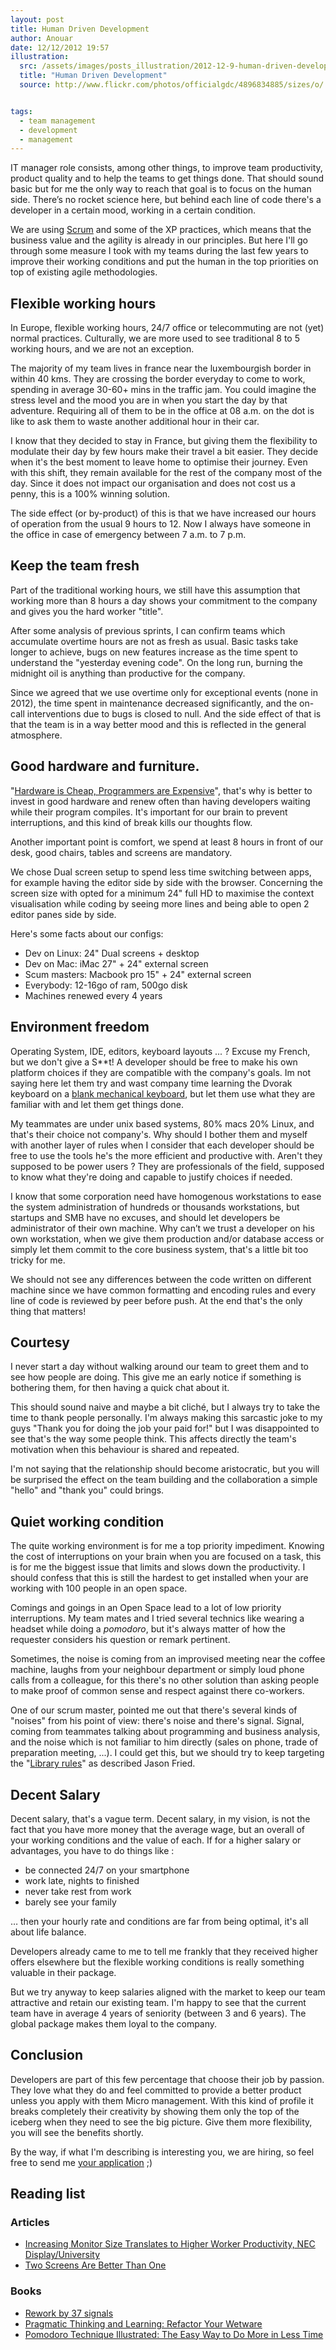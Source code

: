 ```yaml
---
layout: post
title: Human Driven Development
author: Anouar
date: 12/12/2012 19:57
illustration:
  src: /assets/images/posts_illustration/2012-12-9-human-driven-development/humans.jpg
  title: "Human Driven Development"
  source: http://www.flickr.com/photos/officialgdc/4896834885/sizes/o/


tags:
  - team management
  - development
  - management
---
```


IT manager role consists, among other things, to improve team
productivity, product quality and to help the teams to get things done. That
should sound basic but for me the only way to reach that goal is to focus on
the human side. There’s no rocket science here, but behind each line of code
there's a developer in a certain mood, working in a certain condition. 

We are using [Scrum](http://scrumalliance.org/) and some of the XP practices, which means that the business value and the agility is already in our principles. But here I'll go through some measure I took with my teams during the last few years to improve their working conditions and put the human in the top priorities on top of existing agile methodologies. 

## Flexible working hours

In Europe, flexible working hours, 24/7 office or telecommuting are not (yet) normal practices. Culturally, we are more used to see traditional 8 to 5 working hours, and we are not an exception. 

The majority of my team lives in france near the luxembourgish border in within 40 kms. They are crossing the border everyday to come to work, spending in average 30-60+ mins in the traffic jam. You could imagine the stress level and the mood you are in when you start the day by that adventure. Requiring all of them to be in the office at 08 a.m. on the dot is like to ask them to waste another additional hour in their car.

I know that they decided to stay in France, but giving them the flexibility to modulate their day by few hours make their travel a bit easier. They decide when it's the best moment to leave home to optimise their journey. Even with this shift, they remain available for the rest of the company  most of the day. Since it does not impact our organisation and does not cost us a penny, this is a 100% winning solution. 

The side effect (or by-product) of this is that we have increased our hours of operation from the usual 9 hours to 12. Now I always have someone in the office in case of emergency between 7 a.m. to 7 p.m. 

## Keep the team fresh

Part of the traditional working hours, we still have this assumption that working more than 8 hours a day shows your commitment to the company and gives you the hard worker "title". 

After some analysis of previous sprints, I can confirm teams which accumulate overtime hours are not as fresh as usual. Basic tasks take longer to achieve, bugs on new features increase as the time spent to understand the "yesterday evening code". On the long run, burning the midnight oil is anything than productive for the company. 

Since we agreed that we use overtime only for exceptional events (none in 2012), the time spent in maintenance decreased significantly, and the on-call interventions due to bugs is closed to null. And the side effect of that is that the team is in a way better mood and this is reflected in the general atmosphere. 

## Good hardware and furniture. 

"[Hardware is Cheap, Programmers are Expensive](http://www.codinghorror.com/blog/2008/12/hardware-is-cheap-programmers-are-expensive.html)", that's why is better to invest in good hardware and renew often than having developers waiting while their program compiles. It's important for our brain to prevent interruptions, and this kind of break kills our thoughts flow. 

Another important point is comfort, we spend at least 8 hours in front of our desk, good chairs, tables and screens are mandatory. 

We chose Dual screen setup to spend less time switching between apps, for example having the editor side by side with the browser. Concerning the screen size with opted for a minimum 24" full HD to maximise the context visualisation while coding by seeing more lines and being able to open 2 editor panes side by side. 

Here's some facts about our configs:

* Dev on Linux: 24" Dual screens + desktop 
* Dev on Mac: iMac 27" + 24" external screen
* Scum masters: Macbook pro 15" +  24" external screen
* Everybody: 12-16go of ram, 500go disk
* Machines renewed every 4 years


## Environment freedom

Operating System, IDE, editors, keyboard layouts ... ? Excuse my French, but we don't give a S**t! A developer should be free to make his own platform choices if they are compatible with the company's goals. Im not saying here let them try and wast company time learning the Dvorak keyboard on a [blank mechanical keyboard](http://www.amazon.com/gp/product/B003F7WXTG/ref=as_li_ss_tl?ie=UTF8&camp=1789&creative=390957&creativeASIN=B003F7WXTG&linkCode=as2&tag=anouarim-20), but let them use what they are familiar with and let them get things done.

My teammates are under unix based systems, 80% macs 20% Linux, and that's their choice not company's. Why should I bother them and myself with another layer of rules when I consider that each developer should be free to use the tools he's the more efficient and productive with. Aren't they supposed to be power users ? They are professionals of the field, supposed to know what they're doing and capable to justify choices if needed. 

I know that some corporation need have homogenous workstations to ease the system administration of hundreds or thousands workstations, but startups and SMB have no excuses, and should let developers be administrator of their own machine. Why can’t we trust a developer on his own workstation, when we give them production and/or database access or simply let them commit to the core business system, that's a little bit too tricky for me. 

We should not see any differences between the code written on different machine since we have common formatting and encoding rules and every line of code is reviewed by peer before push. At the end that's the only thing that matters!

## Courtesy 

I never start a day without walking around our team to greet them and to see how people are doing. This give me an early notice if something is bothering them, for then having a quick chat about it.

This should sound naive and maybe a bit cliché, but I always try to take the time to thank people personally. I'm always making this sarcastic joke to my guys "Thank you for doing the job your paid for!" but I was disappointed to see that's the way some people think. This affects directly the team's motivation when this behaviour is shared and repeated. 

I'm not saying that the relationship should become aristocratic, but you will be surprised the effect on the team building and the collaboration a simple "hello" and "thank you" could brings. 

## Quiet working condition

The quite working environment is for me a top priority impediment. Knowing the cost of interruptions on your brain when you are focused on a task, this is for me the biggest issue that limits and slows down the productivity. I should confess that this is still the hardest to get installed when your are working with 100 people in an open space. 

Comings and goings in an Open Space lead to a lot of low priority interruptions. My team mates and I tried several technics like wearing a headset while doing a *pomodoro*, but it's always matter of how the requester considers his question or remark pertinent. 

Sometimes, the noise is coming from an improvised meeting near the coffee machine, laughs from your neighbour department or simply loud phone calls from a colleague, for this there's no other solution than asking people to make proof of common sense and respect against there co-workers. 

One of our scrum master, pointed me out that there's several kinds of "noises" from his point of view: there's noise and there's signal. Signal, coming from teammates talking about programming and business analysis, and the noise which is not familiar to him directly (sales on phone, trade of preparation meeting, ...). I could get this, but we should try to keep targeting the "[Library rules](https://37signals.com/svn/posts/3357-an-office-with-library-rules)" as described Jason Fried.

## Decent Salary

Decent salary, that's a vague term. Decent salary, in my vision, is not the fact that you have more money that the average wage, but an overall of your working conditions and the value of each. If for a higher salary or advantages, you have to do things like :

- be connected 24/7 on your smartphone
- work late, nights to finished 
- never take rest from work
- barely see your family 

… then your hourly rate and conditions are far from being optimal, it's all about life balance.

Developers already came to me to tell me frankly that they received higher offers elsewhere but the flexible working conditions is really something valuable in their package. 

But we try anyway to keep salaries aligned with the market to keep our team attractive and retain our existing team. I'm happy to see that the current team have in average 4 years of seniority (between 3 and 6 years). The global package makes them loyal to the company.


## Conclusion

Developers are part of this few percentage that choose their job by passion. They love what they do and feel committed to provide a better product unless you apply with them Micro management. With this kind of profile it breaks completely their creativity by showing them only the top of the iceberg when they need to see the big picture. Give them more flexibility, you will see the benefits shortly.

By the way, if what I'm describing is interesting you, we are hiring, so feel free to send me [your application](http://www.eurodns.com/documents/1-senior-java-developer) ;)  


## Reading list

### Articles
- [Increasing Monitor Size Translates to Higher Worker Productivity, NEC Display/University](http://www.reuters.com/article/2008/03/13/idUS123894+13-Mar-2008+BW20080313)
- [Two Screens Are Better Than One](http://research.microsoft.com/en-us/news/features/vibe.aspx)

### Books

- [Rework by 37 signals](http://www.amazon.com/gp/product/B002MUAJ2A/ref=as_li_ss_tl?ie=UTF8&camp=1789&creative=390957&creativeASIN=B002MUAJ2A&linkCode=as2&tag=anouarim-20)
- [Pragmatic Thinking and Learning: Refactor Your Wetware](http://www.amazon.com/gp/product/B00A32NYYE/ref=as_li_ss_tl?ie=UTF8&camp=1789&creative=390957&creativeASIN=B00A32NYYE&linkCode=as2&tag=anouarim-20)
- [Pomodoro Technique Illustrated: The Easy Way to Do More in Less Time](http://www.amazon.com/gp/product/1934356506/ref=as_li_ss_tl?ie=UTF8&camp=1789&creative=390957&creativeASIN=1934356506&linkCode=as2&tag=anouarim-20)


